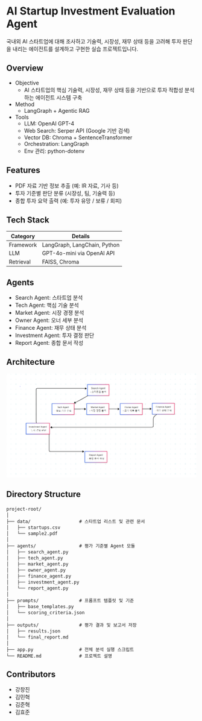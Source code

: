 # AI Startup Investment Evaluation Agent

국내외 AI 스타트업에 대해 조사하고 기술력, 시장성, 재무 상태 등을 고려해 투자 판단을 내리는 에이전트를 설계하고 구현한 실습 프로젝트입니다.

## Overview

- Objective
  - AI 스타트업의 핵심 기술력, 시장성, 재무 상태 등을 기반으로 투자 적합성 분석하는 에이전트 시스템 구축
- Method
  - LangGraph + Agentic RAG 
- Tools
  - LLM: OpenAI GPT-4  
  - Web Search: Serper API (Google 기반 검색)  
  - Vector DB: Chroma + SentenceTransformer  
  - Orchestration: LangGraph  
  - Env 관리: python-dotenv  

## Features

- PDF 자료 기반 정보 추출 (예: IR 자료, 기사 등)
- 투자 기준별 판단 분류 (시장성, 팀, 기술력 등)
- 종합 투자 요약 출력 (예: 투자 유망 / 보류 / 회피)

## Tech Stack 

| Category   | Details                      |
|------------|------------------------------|
| Framework  | LangGraph, LangChain, Python |
| LLM        | GPT-4o-mini via OpenAI API   |
| Retrieval  | FAISS, Chroma                |

## Agents
 
- Search Agent: 스타트업 분석
- Tech Agent: 핵심 기술 분석
- Market Agent: 시장 경쟁 분석
- Owner Agent: 오너 세부 분석
- Finance Agent: 재무 상태 분석
- Investment Agent: 투자 결정 판단
- Report Agent: 종합 문서 작성

## Architecture
![architecture](./assets/architecture.PNG)

## Directory Structure
```
project-root/
│
├── data/                  # 스타트업 리스트 및 관련 문서
│   ├── startups.csv
│   └── sample2.pdf
│
├── agents/                # 평가 기준별 Agent 모듈
│   ├── search_agent.py
│   ├── tech_agent.py
│   ├── market_agent.py
│   ├── owner_agent.py
│   ├── finance_agent.py
│   ├── investment_agent.py
│   └── report_agent.py
│
├── prompts/               # 프롬프트 템플릿 및 기준
│   ├── base_templates.py
│   └── scoring_criteria.json
│
├── outputs/               # 평가 결과 및 보고서 저장
│   ├── results.json
│   └── final_report.md
│
├── app.py                 # 전체 분석 실행 스크립트
└── README.md              # 프로젝트 설명
```

## Contributors 
- 강창진
- 김민혁
- 김준혁
- 김효준
